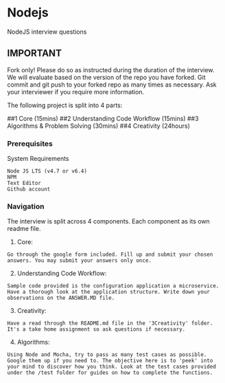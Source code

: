 # Nodejs
NodeJS interview questions

## IMPORTANT
Fork only! Please do so as instructed during the duration of the interview. We will evaluate based on the version of the repo you have forked. Git commit and git push to your forked repo as many times as necessary. Ask your interviewer if you require more information.

The following project is split into 4 parts:

 
##1 Core (15mins)
##2 Understanding Code Workflow (15mins)
##3 Algorithms & Problem Solving (30mins)
##4 Creativity (24hours)

### Prerequisites

System Requirements

```
Node JS LTS (v4.7 or v6.4)
NPM
Text Editor
Github account
```

### Navigation

The interview is split across 4 components. Each component as its own readme file.

1. Core:

```
Go through the google form included. Fill up and submit your chosen answers. You may submit your answers only once. 
```

2. Understanding Code Workflow:

```
Sample code provided is the configuration application a microservice. Have a thorough look at the application structure. Write down your observations on the ANSWER.MD file.
```

3. Creativity:

```
Have a read through the README.md file in the '3Creativity' folder. It's a take home assignment so ask questions if necessary.
```

4. Algorithms:

```
Using Node and Mocha, try to pass as many test cases as possible. Google them up if you need to. The objective here is to 'peek' into your mind to discover how you think. Look at the test cases provided under the /test folder for guides on how to complete the functions. 
```